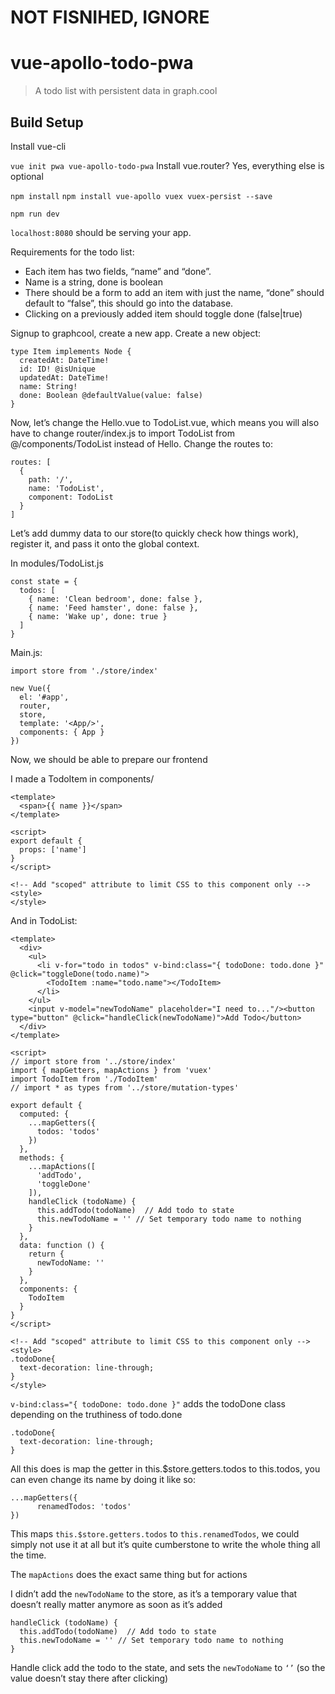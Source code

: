 # NOT FISNIHED, IGNORE
# vue-apollo-todo-pwa

> A todo list with persistent data in graph.cool

## Build Setup

Install vue-cli

`vue init pwa vue-apollo-todo-pwa`
Install vue.router? Yes, everything else is optional

`npm install`
`npm install vue-apollo vuex vuex-persist --save`

`npm run dev`

`localhost:8080` should be serving your app.

Requirements for the todo list:

 - Each item has two fields, “name” and “done”.
 - Name is a string, done is boolean
 - There should be a form to add an item with just the name, “done” should default to “false”, this should go into the database.
 - Clicking on a previously added item should toggle done (false|true)

Signup to graphcool, create a new app.
Create a new object:

```
type Item implements Node {
  createdAt: DateTime!
  id: ID! @isUnique
  updatedAt: DateTime!
  name: String!
  done: Boolean @defaultValue(value: false)
}
```

Now, let’s change the Hello.vue to TodoList.vue, which means you will also have to change router/index.js to import TodoList from @/components/TodoList instead of Hello. Change the routes to:

```
routes: [
  {
    path: '/',
    name: 'TodoList',
    component: TodoList
  }
]
```

Let’s add dummy data to our store(to quickly check how things work), register it, and pass it onto the global context.

In modules/TodoList.js

```
const state = {
  todos: [
    { name: 'Clean bedroom', done: false },
    { name: 'Feed hamster', done: false },
    { name: 'Wake up', done: true }
  ]
}
```

Main.js:

```
import store from './store/index'

new Vue({
  el: '#app',
  router,
  store,
  template: '<App/>',
  components: { App }
})
```

Now, we should be able to prepare our frontend

I made a TodoItem in components/

```
<template>
  <span>{{ name }}</span>
</template>

<script>
export default {
  props: ['name']
}
</script>

<!-- Add "scoped" attribute to limit CSS to this component only -->
<style>
</style>
```

And in TodoList:

```
<template>
  <div>
    <ul>
      <li v-for="todo in todos" v-bind:class="{ todoDone: todo.done }" @click="toggleDone(todo.name)">
        <TodoItem :name="todo.name"></TodoItem>
      </li>
    </ul>
    <input v-model="newTodoName" placeholder="I need to..."/><button type="button" @click="handleClick(newTodoName)">Add Todo</button>
  </div>
</template>

<script>
// import store from '../store/index'
import { mapGetters, mapActions } from 'vuex'
import TodoItem from './TodoItem'
// import * as types from '../store/mutation-types'

export default {
  computed: {
    ...mapGetters({
      todos: 'todos'
    })
  },
  methods: {
    ...mapActions([
      'addTodo',
      'toggleDone'
    ]),
    handleClick (todoName) {
      this.addTodo(todoName)  // Add todo to state
      this.newTodoName = '' // Set temporary todo name to nothing
    }
  },
  data: function () {
    return {
      newTodoName: ''
    }
  },
  components: {
    TodoItem
  }
}
</script>

<!-- Add "scoped" attribute to limit CSS to this component only -->
<style>
.todoDone{
  text-decoration: line-through;
}
</style>
```

`v-bind:class="{ todoDone: todo.done }"` adds the todoDone class depending on the truthiness of todo.done

```
.todoDone{
  text-decoration: line-through;
}
```

All this does is map the getter in this.$store.getters.todos to this.todos, you can even change its name by doing it like so:

```
...mapGetters({
      renamedTodos: 'todos'
})
```

This maps `this.$store.getters.todos` to `this.renamedTodos`, we could simply not use it at all but it’s quite cumberstone to write the whole thing all the time.

The `mapActions` does the exact same thing but for actions

I didn’t add the `newTodoName` to the store, as it’s a temporary value that doesn’t really matter anymore as soon as it’s added

```
handleClick (todoName) {
  this.addTodo(todoName)  // Add todo to state
  this.newTodoName = '' // Set temporary todo name to nothing
}
```

Handle click add the todo to the state, and sets the `newTodoName` to `‘’` (so the value doesn’t stay there after clicking)
